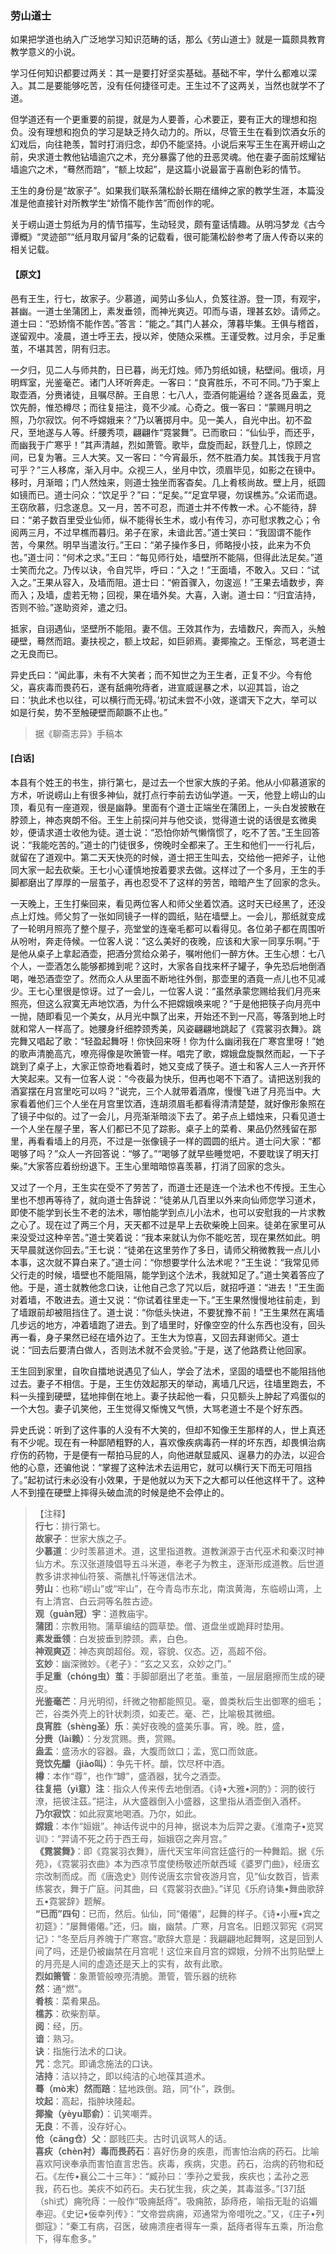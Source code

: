 <script type="text/javascript">
    var head = document.getElementsByTagName('head')[0];
    cssURL = '/public/liao.css';
    linkTag = document.createElement('link');
    linkTag.href = cssURL;
    linkTag.setAttribute('type','text/css');
    linkTag.setAttribute('rel','stylesheet');
    head.appendChild(linkTag);
</script>
### 劳山道士

如果把学道也纳入广泛地学习知识范畴的话，那么《劳山道士》就是一篇颇具教育教学意义的小说。

学习任何知识都要过两关：其一是要打好坚实基础。基础不牢，学什么都难以深入。其二是要能够吃苦，没有任何捷径可走。王生过不了这两关，当然也就学不了道。

但学道还有一个更重要的前提，就是为人要善，心术要正，要有正大的理想和抱负。没有理想和抱负的学习是缺乏持久动力的。所以，尽管王生在看到饮酒女乐的幻戏后，向往艳羡，暂时打消归念，却仍不能坚持。小说后来写王生在离开崂山之前，央求道士教他钻墙逾穴之术，充分暴露了他的丑恶灵魂。他在妻子面前炫耀钻墙逾穴之术，“蓦然而踣”，“额上坟起”，是这篇小说最富于喜剧色彩的情节。

王生的身份是“故家子”。如果我们联系蒲松龄长期在缙绅之家的教学生涯，本篇没准是他直接针对所教学生“娇惰不能作苦”而创作的呢。

关于崂山道士剪纸为月的情节描写，生动轻灵，颇有童话情趣。从明冯梦龙《古今谭概》“灵迹部”“纸月取月留月”条的记载看，很可能蒲松龄参考了唐人传奇以来的相关记载。

#### 【原文】
<section>

邑有王生，行七，故家子。少慕道，闻劳山多仙人，负笈往游。登一顶，有观宇，甚幽。一道士坐蒲团上，素发垂领，而神光爽迈。叩而与语，理甚玄妙。请师之。道士曰：“恐娇惰不能作苦。”答言：“能之。”其门人甚众，薄暮毕集。王俱与稽首，遂留观中。凌晨，道士呼王去，授以斧，使随众采樵。王谨受教。过月余，手足重茧，不堪其苦，阴有归志。

一夕归，见二人与师共酌，日已暮，尚无灯烛。师乃剪纸如镜，粘壁间。俄顷，月明辉室，光鉴毫芒。诸门人环听奔走。一客曰：“良宵胜乐，不可不同。”乃于案上取壶酒，分赉诸徒，且嘱尽醉。王自思：七八人，壶酒何能遍给？遂各觅盎盂，竞饮先酹，惟恐樽尽；而往复挹注，竟不少减。心奇之。俄一客曰：“蒙赐月明之照，乃尔寂饮。何不呼嫦娥来？”乃以箸掷月中。见一美人，自光中出。初不盈尺，至地遂与人等。纤腰秀项，翩翩作“霓裳舞”。已而歌曰：“仙仙乎，而还乎，而幽我于广寒乎！”其声清越，烈如萧管。歌毕，盘旋而起，跃登几上，惊顾之间，已复为箸。三人大笑。又一客曰：“今宵最乐，然不胜酒力矣。其饯我于月宫可乎？”三人移席，渐入月中。众视三人，坐月中饮，须眉毕见，如影之在镜中。移时，月渐暗；门人然烛来，则道士独坐而客杳矣。几上肴核尚故。壁上月，纸圆如镜而已。道士问众：“饮足乎？”曰：“足矣。”“足宜早寝，勿误樵苏。”众诺而退。王窃欣慕，归念遂息。又一月，苦不可忍，而道士并不传教一术。心不能待，辞曰：“弟子数百里受业仙师，纵不能得长生术，或小有传习，亦可慰求教之心；令阅两三月，不过早樵而暮归。弟子在家，未谙此苦。”道士笑曰：“我固谓不能作苦，今果然。明早当遣汝行。”王曰：“弟子操作多日，师略授小技，此来为不负也。”道士问：“何术之求。”王曰：“每见师行处，墙壁所不能隔，但得此法足矣。”道士笑而允之。乃传以诀，令自咒毕，呼曰：“入之！”王面墙，不敢入。又曰：“试入之。”王果从容入，及墙而阻。道士曰：“俯首骤入，勿逡巡！”王果去墙数步，奔而入；及墙，虚若无物；回视，果在墙外矣。大喜，入谢。道士曰：“归宜洁持，否则不验。”遂助资斧，遣之归。

抵家，自诩遇仙，坚壁所不能阻。妻不信。王效其作为，去墙数尺，奔而入，头触硬壁，蓦然而踣。妻扶视之，额上坟起，如巨卵焉。妻揶揄之。王惭忿，骂老道士之无良而已。

异史氏曰：“闻此事，未有不大笑者；而不知世之为王生者，正复不少。今有伧父，喜疢毒而畏药石，遂有舐痈吮痔者，进宣威逞暴之术，以迎其旨，诒之曰：‘执此术也以往，可以横行而无碍。’初试未尝不小效，遂谓天下之大，举可以如是行矣，势不至触硬壁而颠蹶不止也。”

</section>

> 据《聊斋志异》手稿本

#### [白话]
<aside>

本县有个姓王的书生，排行第七，是过去一个世家大族的子弟。他从小仰慕道家的方术，听说崂山上有很多神仙，就打点行李前去访仙学道。一天，他登上崂山的山顶，看见有一座道观，很是幽静。里面有个道士正端坐在蒲团上，一头白发披散在脖颈上，神态爽朗不俗。王生上前探问并与他交谈，觉得道士说的话很是玄微奥妙，便请求道士收他为徒。道士说：“恐怕你娇气懒惰惯了，吃不了苦。”王生回答说：“我能吃苦的。”道士的门徒很多，傍晚时全都来了。王生和他们一一行礼后，就留在了道观中。第二天天快亮的时候，道士把王生叫去，交给他一把斧子，让他同大家一起去砍柴。王七小心谨慎地按着要求去做。这样过了一个多月，王生的手脚都磨出了厚厚的一层茧子，再也忍受不了这样的劳苦，暗暗产生了回家的念头。

一天晚上，王生打柴回来，看见两位客人和师父坐着饮酒。这时天已经黑了，还没点上灯烛。师父剪了一张如同镜子一样的圆纸，贴在墙壁上。一会儿，那纸就变成了一轮明月照亮了整个屋子，亮堂堂的连毫毛都可以看得见。各位弟子都在周围听从吩咐，奔走侍候。一位客人说：“这么美好的夜晚，应该和大家一同享乐啊。”于是他从桌子上拿起酒壶，把酒分赏给众弟子，嘱咐他们一醉方休。王生心想：七八个人，一壶酒怎么能够都摊到呢？这时，大家各自找来杯子罐子，争先恐后地倒酒喝，唯恐酒壶空了。然而众人从里面不断地往外倒，那壶里的酒竟一点儿也不见减少。王七心里很是惊讶。过了一会儿，一位客人说：“虽然承蒙您赐给我们月亮来照亮，但这么寂寞无声地饮酒，为什么不把嫦娥唤来呢？”于是他把筷子向月亮中一抛，随即看见一个美女，从月光中飘了出来，开始还不到一尺高，等落到地上时就和常人一样高了。她腰身纤细脖颈秀美，风姿翩翩地跳起了《霓裳羽衣舞》。跳完舞又唱起了歌：“轻盈起舞呀！你快回来呀！你为什么幽闭我在广寒宫里呀！”她的歌声清脆高亢，嘹亮得像是吹箫管一样。唱完了歌，嫦娥盘旋飘然而起，一下子跳到了桌子上，大家正惊奇地看着时，她又变成了筷子。道士和客人三人一齐开怀大笑起来。又有一位客人说：“今夜最为快乐，但再也喝不下酒了。请把送别我的酒宴摆在月宫里吃可以吗？”说完，三个人就带着酒席，慢慢飞进了月亮当中。大家看着他们三个人坐在月宫里饮酒，连胡须眉毛都看得清清楚楚，就好像形象照在了镜子中似的。过了一会儿，月亮渐渐暗淡下去了。弟子点上蜡烛来，只看见道士一个人坐在屋子里，客人们都已不见了踪影。桌子上的菜肴、果品仍然残留在那里，再看看墙上的月亮，不过是一张像镜子一样的圆圆的纸片。道士问大家：“都喝够了吗？”众人一齐回答说：“够了。”“喝够了就早些睡觉吧，不要耽误了明天打柴。”大家答应着纷纷退下。王生心里暗暗惊喜羡慕，打消了回家的念头。

又过了一个月，王生实在受不了劳苦了，而道士还是连一个法术也不传授。王生心里也不想再等待了，就向道士告辞说：“徒弟从几百里以外来向仙师您学习道术，即使不能学到长生不老的法术，哪怕能学到点儿小法术，也可以安慰我的一片求教之心了。现在过了两三个月，天天都不过是早上去砍柴晚上回来。徒弟在家里可从来没受过这种辛苦。”道士笑着说：“我本来就认为你不能吃苦，现在果然如此。明天早晨就送你回去。”王七说：“徒弟在这里劳作了多日，请师父稍微教我一点儿小本事，这次就不算白来了。”道士问：“你想要学什么法术呢？”王生说：“我常见师父行走的时候，墙壁也不能阻隔，能学到这个法术，我就知足了。”道士笑着答应了他。于是，道士就教他念口诀，让他自己念了咒以后，就招呼道：“进去！”王生面对着墙，不敢进去。道士又说：“你试着往里走一下。”王生果然慢慢地往前走，到了墙跟前却被阻挡住了。道士说：“你低头快进，不要犹豫不前！”王生果然在离墙几步远的地方，冲着墙跑了进去。到了墙里时，好像空空的什么东西也没有，回头再一看，身子果然已经在墙外边了。王生大为惊喜，又回去拜谢师父。道士说：“回去后要清白做人，否则法术就不会灵验。”于是，送了他路费让他回家。

王生回到家里，自吹自擂地说遇见了仙人，学会了法术，坚固的墙壁也不能阻挡他过去。妻子不相信。于是，王生仿效起那天的举动，离墙几尺远，往墙里跑去，不料一头撞到硬壁，猛地摔倒在地上。妻子扶起他一看，只见额头上肿起了鸡蛋似的一个大包。妻子讥笑他，王生觉得又惭愧又气愤，大骂老道士不是个好东西。

异史氏说：听到了这件事的人没有不大笑的，但却不知像王生那样的人，世上真还有不少呢。现在有一种鄙陋粗野的人，喜欢像疾病毒药一样的坏东西，却畏惧治病疗伤的药物，于是便有一帮拍马屁的人，向他进献显威风、逞暴力的办法，以迎合他的心意，还骗他说：“掌握了这种法术去运用它，就可以横行天下而无可阻挡了。”起初试行未必没有小效果，于是他就以为天下之大都可以任他这样干了。这种人不到撞在硬壁上摔得头破血流的时候是绝不会停止的。

</aside>

> 【注释】  
<b>行七</b>：排行第七。  
<b>故家子</b>：世家大族之子。  
<b>少慕道</b>：少时羡慕道术。道，这里指道教。道教渊源于古代巫术和秦汉时神仙方术。东汉张道陵倡导五斗米道，奉老子为教主，逐渐形成道教。后世道教多讲求神仙符箓、斋醮礼忏等迷信法术。  
<b>劳山</b>：也称“崂山”或“牢山”，在今青岛市东北，南滨黄海，东临崂山湾，上有上清宫、白云洞等名胜古迹。  
<b>观（guàn冠）宇</b>：道教庙宇。  
<b>蒲团</b>：宗教用物。蒲草编结的圆草垫。僧、道盘坐或跪拜时垫用。  
<b>素发垂领</b>：白发披垂到脖颈。素，白色。  
<b>神观爽迈</b>：神态爽朗超俗。观，容貌、仪态。迈，高超不俗。  
<b>玄妙</b>：幽深微妙。《老子》：“玄之又玄，众妙之门。”  
<b>手足重（chóng虫）茧</b>：手脚部磨出了老茧。重茧，一层层磨擦而生成的硬皮。  
<b>光鉴毫芒</b>：月光明彻，纤微之物都能照见。毫，兽类秋后生出御寒的细毛；芒，谷类外壳上的针状刺须，如麦芒。毫、芒，比喻极其微细。  
<b>良宵胜（shèng圣）乐</b>：美好夜晚的盛美乐事。宵，晚。胜，盛，  
<b>分赉（lài赖）</b>：分发赏赐。赉，赏赐。  
<b>盎盂</b>：盛汤水的容器。盎，大腹而敛口；盂，宽口而敛底。  
<b>竞饮先釂（jiào叫）</b>：争先干杯。釂，饮尽杯中酒。  
<b>樽</b>：本作“尊”，也作“罇”，盛酒器，犹今之酒壶。  
<b>往复挹（yì意）注</b>：指众人传来传去地倒酒。《诗•大雅•泂酌》：泂酌彼行潦，挹彼注茲。”挹注，从大盛器倒入小盛器，这里指从酒壶倒入酒杯。  
<b>乃尔寂饮</b>：如此寂寞地喝酒。乃尔，如此。  
<b>嫦娥</b>：本作“姮娥”。神话传说中的月神，据说本为后羿之妻。《淮南子•览冥训》：“羿请不死之药于西王母，姮娥窃之奔月宫。”  
<b>《霓裳舞》</b>：即《霓裳羽衣舞》，唐代天宝年间宫廷盛行的一种舞蹈。据《乐苑》，《霓裳羽衣曲》本为西凉节度使杨敬述所献西域《婆罗门曲》，经唐玄宗改制而成。而《唐逸史》则传说唐玄宗曾夜游月宫，见“仙女数百，皆素练裳衣，舞于广庭。问其曲，曰《霓裳羽衣曲》。”详见《乐府诗集•舞曲歌辞五•霓裳辞》题解。  
<b>“已而”四句</b>：已而，然后。仙仙，同“僊僊”，起舞的样子。《诗•小雁•宾之初筵》：“屡舞僊僊。”还，归。幽，幽禁。广寒，月宫名。旧题汉郭宪《洞冥记》：“冬至后月养魄于广寒宫。”歌辞大意是：我翩翩地起舞啊，这是回到人间了吗，还是仍被幽禁在月宫呢！这位来自月宫的嫦娥，分辨不出剪贴壁上的月亮是人间的虚造还是天上的实有，故有此歌。  
<b>烈如箫管</b>：象萧管般嘹亮清脆。萧管，管乐器的统称  
<b>然</b>：通“燃”。  
<b>肴核</b>：菜肴果品。  
<b>樵苏</b>：砍柴割草。  
<b>阅</b>：经，历。  
<b>谙</b>：熟习。  
<b>诀</b>：指施行法术的口诀。  
<b>咒</b>：念咒。即诵念施法的口诀。  
<b>洁持</b>：洁以持之，即以纯洁的心地葆其道术。  
<b>蓦（mò末）然而踣</b>：猛地跌倒。踣，同“仆”，跌倒。  
<b>坟起</b>：高起，指肿块隆起。  
<b>揶揄（yèyu耶俞）</b>：讥笑嘲弄。  
<b>无良</b>：不善，没存好心。  
<b>伧（cāng仓）父</b>：鄙贱匹夫。古时讥讽骂人的话。  
<b>喜疢（chèn衬）毒而畏药石</b>：喜好伤身的疾患，而害怕治病的药石。比喻喜欢阿谀奉承而害怕直言忠告。疢毒，疾病，灾患。药石，治病的药物和砭石。《左传•襄公二十三年》：“臧孙曰：‘季孙之爱我，疾疢也；孟孙之恶我，药石也。美疢不如药石。夫石犹生我，疢之美，其毒滋多。”[37]舐（shì式）痈吮痔：一般作“吸痈舐痔”。吸痈脓，舔痔疮，喻指无耻的谄媚奉迎。《史记•佞幸列传》：“文帝尝病痈，邓通常为帝唶吮之。”又，《庄子•列御寇》：“秦工有病，召医，破痈溃痤者得车一乘，舐痔者得车五乘，所治愈下，得车愈多。”  
